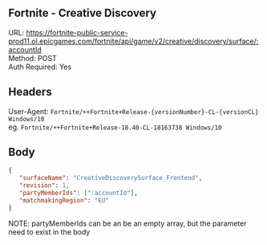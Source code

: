 ## Fortnite - Creative Discovery

URL: https://fortnite-public-service-prod11.ol.epicgames.com/fortnite/api/game/v2/creative/discovery/surface/:accountId \
Method: POST \
Auth Required: Yes

## Headers
User-Agent: `Fortnite/++Fortnite+Release-{versionNumber}-CL-{versionCL} Windows/10` \
eg. `Fortnite/++Fortnite+Release-18.40-CL-18163738 Windows/10`

## Body
```json
{
   "surfaceName": "CreativeDiscoverySurface_Frontend",
   "revision": 1,
   "partyMemberIds": [":accountId"],
   "matchmakingRegion": "EU"
}
```
NOTE: partyMemberIds can be an be an empty array, but the parameter need to exist in the body
